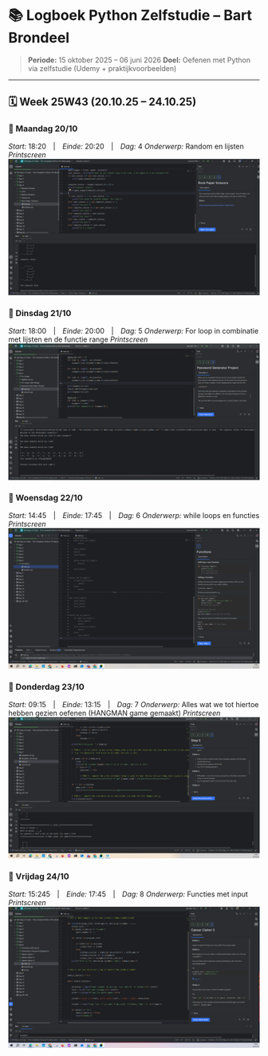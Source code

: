 # 📚 Logboek Python Zelfstudie – Bart Brondeel

> **Periode:** 15 oktober 2025 – 06 juni 2026
> **Doel:** Oefenen met Python via zelfstudie (Udemy + praktijkvoorbeelden)  

---

## 🗓️ Week 25W43 (20.10.25 – 24.10.25)

### 📅 Maandag 20/10
*Start:* 18:20 | *Einde:* 20:20 | *Dag:* 4 
*Onderwerp:* Random en lijsten
*Printscreen*
![Python omgeving](images/oktober_2025/maandag_20_oktober.png)

### 📅 Dinsdag 21/10
*Start:* 18:00 | *Einde:* 20:00 | *Dag:* 5 
*Onderwerp:* For loop in combinatie met lijsten en de functie range
*Printscreen*
![Python omgeving](images/oktober_2025/dinsdag_21_oktober.png)

### 📅 Woensdag 22/10
*Start:* 14:45 | *Einde:* 17:45 | *Dag:* 6 
*Onderwerp:* while loops en functies
*Printscreen*
![Python omgeving](images/oktober_2025/woensdag_22_oktober.png)

### 📅 Donderdag 23/10
*Start:* 09:15 | *Einde:* 13:15 | *Dag:* 7 
*Onderwerp:* Alles wat we tot hiertoe hebben gezien oefenen (HANGMAN game gemaakt)
*Printscreen*
![Python omgeving](images/oktober_2025/donderdag_23_oktober.png)

### 📅 Vrijdag 24/10
*Start:* 15:245 | *Einde:* 17:45 | *Dag:* 8
*Onderwerp:* Functies met input
*Printscreen*
![Python omgeving](images/oktober_2025/vrijdag_24_oktober.png)

